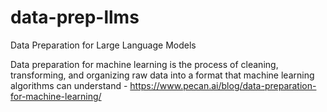 # data-prep-llms
Data Preparation for Large Language Models

Data preparation for machine learning is the process of cleaning, transforming, and organizing raw data into a format that machine learning algorithms can understand - https://www.pecan.ai/blog/data-preparation-for-machine-learning/ 
